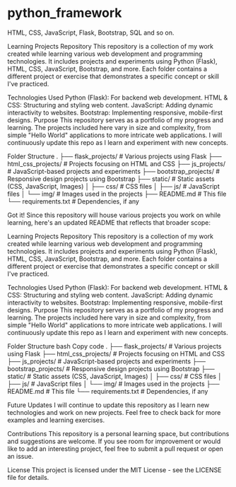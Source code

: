 # python_framework
HTML, CSS, JavaScript, Flask, Bootstrap, SQL and so on.

Learning Projects Repository
This repository is a collection of my work created while learning various web development and programming technologies. It includes projects and experiments using Python (Flask), HTML, CSS, JavaScript, Bootstrap, and more. Each folder contains a different project or exercise that demonstrates a specific concept or skill I've practiced.

Technologies Used
Python (Flask): For backend web development.
HTML & CSS: Structuring and styling web content.
JavaScript: Adding dynamic interactivity to websites.
Bootstrap: Implementing responsive, mobile-first designs.
Purpose
This repository serves as a portfolio of my progress and learning. The projects included here vary in size and complexity, from simple "Hello World" applications to more intricate web applications. I will continuously update this repo as I learn and experiment with new concepts.

Folder Structure
.
├── flask_projects/       # Various projects using Flask
├── html_css_projects/    # Projects focusing on HTML and CSS
├── js_projects/          # JavaScript-based projects and experiments
├── bootstrap_projects/   # Responsive design projects using Bootstrap
├── static/               # Static assets (CSS, JavaScript, Images)
│   ├── css/              # CSS files
│   ├── js/               # JavaScript files
│   └── img/              # Images used in the projects
├── README.md             # This file
└── requirements.txt      # Dependencies, if any


Got it! Since this repository will house various projects you work on while learning, here's an updated README that reflects that broader scope:

Learning Projects Repository
This repository is a collection of my work created while learning various web development and programming technologies. It includes projects and experiments using Python (Flask), HTML, CSS, JavaScript, Bootstrap, and more. Each folder contains a different project or exercise that demonstrates a specific concept or skill I've practiced.

Technologies Used
Python (Flask): For backend web development.
HTML & CSS: Structuring and styling web content.
JavaScript: Adding dynamic interactivity to websites.
Bootstrap: Implementing responsive, mobile-first designs.
Purpose
This repository serves as a portfolio of my progress and learning. The projects included here vary in size and complexity, from simple "Hello World" applications to more intricate web applications. I will continuously update this repo as I learn and experiment with new concepts.

Folder Structure
bash
Copy code
.
├── flask_projects/       # Various projects using Flask
├── html_css_projects/    # Projects focusing on HTML and CSS
├── js_projects/          # JavaScript-based projects and experiments
├── bootstrap_projects/   # Responsive design projects using Bootstrap
├── static/               # Static assets (CSS, JavaScript, Images)
│   ├── css/              # CSS files
│   ├── js/               # JavaScript files
│   └── img/              # Images used in the projects
├── README.md             # This file
└── requirements.txt      # Dependencies, if any


Future Updates
I will continue to update this repository as I learn new technologies and work on new projects. Feel free to check back for more examples and learning exercises.

Contributions
This repository is a personal learning space, but contributions and suggestions are welcome. If you see room for improvement or would like to add an interesting project, feel free to submit a pull request or open an issue.

License
This project is licensed under the MIT License - see the LICENSE file for details.

